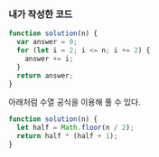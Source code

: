 ### 내가 작성한 코드

```jsx
function solution(n) {
  var answer = 0;
  for (let i = 2; i <= n; i += 2) {
    answer += i;
  }
  return answer;
}
```

아래처럼 수열 공식을 이용해 풀 수 있다.

```jsx
function solution(n) {
  let half = Math.floor(n / 2);
  return half * (half + 1);
}
```
